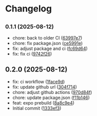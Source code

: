 # Changelog

## <small>0.1.1 (2025-08-12)</small>

* chore: back to older CI ([63997e7](https://github.com/adonaipinheiro/signature-touch/commit/63997e7))
* chore: fix package.json ([ce5991e](https://github.com/adonaipinheiro/signature-touch/commit/ce5991e))
* fix: adjust package and ci ([fc69d64](https://github.com/adonaipinheiro/signature-touch/commit/fc69d64))
* fix: fix ci ([9742f26](https://github.com/adonaipinheiro/signature-touch/commit/9742f26))

## 0.2.0 (2025-08-12)

* fix: ci workflow ([1face9d](https://github.com/adonaipinheiro/signature-touch/commit/1face9d))
* fix: update github url ([304f714](https://github.com/adonaipinheiro/signature-touch/commit/304f714))
* chore: adjust github actions ([970d84f](https://github.com/adonaipinheiro/signature-touch/commit/970d84f))
* chore: update package.json ([f11b146](https://github.com/adonaipinheiro/signature-touch/commit/f11b146))
* feat: expo prebuild ([8a8c9e4](https://github.com/adonaipinheiro/signature-touch/commit/8a8c9e4))
* Initial commit ([1333ef3](https://github.com/adonaipinheiro/signature-touch/commit/1333ef3))
